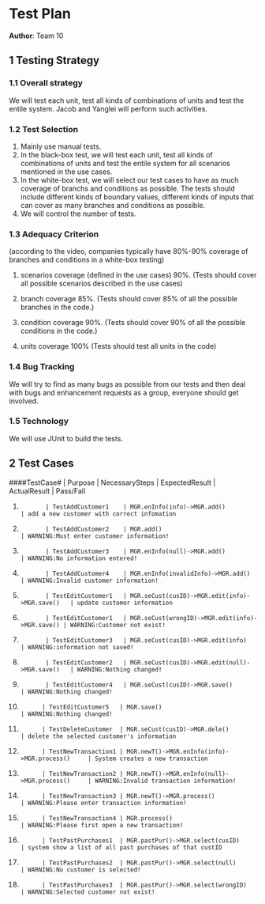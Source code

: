 # Test Plan

**Author**: Team 10

## 1 Testing Strategy

### 1.1 Overall strategy

We will test each unit, test all kinds of combinations of units and test the entile system.
Jacob and Yanglei will perform such activities.

### 1.2 Test Selection

1. Mainly use manual tests.
2. In the black-box test, we will test each unit, test all kinds of combinations of units and test the entile system for all scenarios mentioned in the use cases.
3. In the white-box test, we will select our test cases to have as much coverage of branchs and conditions as possible. The tests should include different kinds of boundary values, different kinds of inputs that can cover as many branches and conditions as possible.
4. We will control the number of tests.


### 1.3 Adequacy Criterion
 (according to the video, companies typically have 80%-90% coverage of branches and conditions in a white-box testing)

1. scenarios coverage (defined in the use cases)             90%. (Tests should cover all possible scenarios described in the use cases)

2. branch coverage                                           85%. (Tests should cover 85% of all the possible branches in the code.)

3. condition coverage                                        90%. (Tests should cover 90% of all the possible conditions in the code.)

4. units coverage                                           100% (Tests should test all units in the code)

### 1.4 Bug Tracking

We will try to find as many bugs as possible from our tests and then deal with bugs and enhancement requests as a group, everyone should get involved.

### 1.5 Technology

We will use JUnit to build the tests.

## 2 Test Cases
 
####TestCase# | Purpose             | NecessarySteps                                  | ExpectedResult         | ActualResult       | Pass/Fail
1.            | TestAddCustomer1    | MGR.enInfo(info)->MGR.add()                     | add a new customer with correct infomation
2.            | TestAddCustomer2    | MGR.add()                                       | WARNING:Must enter customer information!
3.            | TestAddCustomer3    | MGR.enInfo(null)->MGR.add()                     | WARNING:No information entered!
4.            | TestAddCustomer4    | MGR.enInfo(invalidInfo)->MGR.add()              | WARNING:Invalid customer information!
5.            | TestEditCustomer1   | MGR.seCust(cusID)->MGR.edit(info)->MGR.save()   | update customer information
6.            | TestEditCustomer1   | MGR.seCust(wrongID)->MGR.edit(info)->MGR.save() | WARNING:Customer not exist!
7.            | TestEditCustomer3   | MGR.seCust(cusID)->MGR.edit(info)               | WARNING:information not saved!
8.            | TestEditCustomer2   | MGR.seCust(cusID)->MGR.edit(null)->MGR.save()   | WARNING:Nothing changed!
9.            | TestEditCustomer4   | MGR.seCust(cusID)->MGR.save()                   | WARNING:Nothing changed!
10.           | TestEditCustomer5   | MGR.save()                                      | WARNING:Nothing changed!
11.           | TestDeleteCustomer  | MGR.seCust(cusID)->MGR.dele()                   | delete the selected customer's information
12.           | TestNewTransaction1 | MGR.newT()->MGR.enInfo(info)->MGR.process()     | System creates a new transaction
13.           | TestNewTransaction2 | MGR.newT()->MGR.enInfo(null)->MGR.process()     | WARNING:Invalid transaction information!
14.           | TestNewTransaction3 | MGR.newT()->MGR.process()                       | WARNING:Please enter transaction information!
15.           | TestNewTransaction4 | MGR.process()                                   | WARNING:Please first open a new transaction!
16.           | TestPastPurchases1  | MGR.pastPur()->MGR.select(cusID)                | system show a list of all past purchases of that custID
17.           | TestPastPurchases2  | MGR.pastPur()->MGR.select(null)                 | WARNING:No customer is selected!
18.           | TestPastPurchases3  | MGR.pastPur()->MGR.select(wrongID)              | WARNING:Selected customer not exist!
